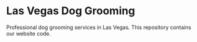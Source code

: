 # Las Vegas Dog Grooming

Professional dog grooming services in Las Vegas. This repository contains our website code.